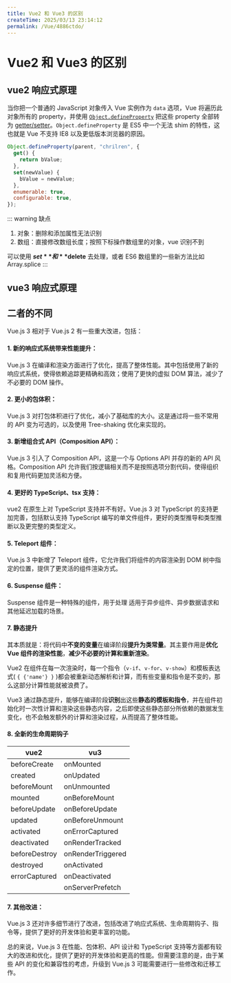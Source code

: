 ```yaml
---
title: Vue2 和 Vue3 的区别
createTime: 2025/03/13 23:14:12
permalink: /Vue/4886ctdo/
---
```

# Vue2 和 Vue3 的区别

## vue2 响应式原理

当你把一个普通的 JavaScript 对象传入 Vue 实例作为 `data` 选项，Vue 将遍历此对象所有的 property，并使用 [`Object.defineProperty`](https://developer.mozilla.org/zh-CN/docs/Web/JavaScript/Reference/Global_Objects/Object/defineProperty) 把这些 property 全部转为 [getter/setter](https://developer.mozilla.org/zh-CN/docs/Web/JavaScript/Guide/Working_with_Objects#定义_getters_与_setters)。`Object.defineProperty` 是 ES5 中一个无法 shim 的特性，这也就是 Vue 不支持 IE8 以及更低版本浏览器的原因。

```js
Object.defineProperty(parent, "chrilren", {
  get() {
    return bValue;
  },
  set(newValue) {
    bValue = newValue;
  },
  enumerable: true,
  configurable: true,
});
```

::: warning 缺点

1. 对象：删除和添加属性无法识别
2. 数组：直接修改数组长度；按照下标操作数组里的对象，vue 识别不到

可以使用 **$set** 和 **$delete** 去处理，或者 ES6 数组里的一些新方法比如 Array.splice
:::

## vue3 响应式原理

## 二者的不同

Vue.js 3 相对于 Vue.js 2 有一些重大改进，包括：

#### 1. 新的响应式系统带来性能提升：

Vue.js 3 在编译和渲染方面进行了优化，提高了整体性能。其中包括使用了新的响应式系统，使得依赖追踪更精确和高效；使用了更快的虚拟 DOM 算法，减少了不必要的 DOM 操作。

#### 2. 更小的包体积：

Vue.js 3 对打包体积进行了优化，减小了基础库的大小。这是通过将一些不常用的 API 变为可选的，以及使用 Tree-shaking 优化来实现的。

#### 3. 新增组合式 API（Composition API）：

Vue.js 3 引入了 Composition API，这是一个与 Options API 并存的新的 API 风格。Composition API 允许我们按逻辑相关而不是按照选项分割代码，使得组织和复用代码更加灵活和方便。

#### 4. 更好的 TypeScript、tsx 支持：

vue2 在原生上对 TypeScript 支持并不有好。Vue.js 3 对 TypeScript 的支持更加完善，包括默认支持 TypeScript 编写的单文件组件，更好的类型推导和类型推断以及更完整的类型定义。

#### 5. Teleport 组件：

Vue.js 3 中新增了 Teleport 组件，它允许我们将组件的内容渲染到 DOM 树中指定的位置，提供了更灵活的组件渲染方式。

#### 6. Suspense 组件：

Suspense 组件是一种特殊的组件，用于处理 适用于异步组件、异步数据请求和其他延迟加载的场景。

#### 7. 静态提升

其本质就是：将代码中**不变的变量**在编译阶段**提升为类常量**。其主要作用是**优化 Vue 组件的渲染性能**，**减少不必要的计算和重新渲染**。

Vue2 在组件在每一次渲染时，每一个指令（`v-if`、`v-for`、`v-show`）和模板表达式( `{ {'name'} }` )都会被重新动态解析和计算，而有些变量和指令是不变的，那么这部分计算性能就被浪费了。

Vue3 通过静态提升，能够在编译阶段**识别**出这些**静态的模板和指令**，并在组件初始化时一次性计算和渲染这些静态内容，之后即使这些静态部分所依赖的数据发生变化，也不会触发额外的计算和渲染过程，从而提高了整体性能。

#### 8. 全新的生命周期钩子

| vue2          | vu3               |
| ------------- | ----------------- |
| beforeCreate  | onMounted         |
| created       | onUpdated         |
| beforeMount   | onUnmounted       |
| mounted       | onBeforeMount     |
| beforeUpdate  | onBeforeUpdate    |
| updated       | onBeforeUnmount   |
| activated     | onErrorCaptured   |
| deactivated   | onRenderTracked   |
| beforeDestroy | onRenderTriggered |
| destroyed     | onActivated       |
| errorCaptured | onDeactivated     |
|               | onServerPrefetch  |

#### 7. 其他改进：

Vue.js 3 还对许多细节进行了改进，包括改进了响应式系统、生命周期钩子、指令等，提供了更好的开发体验和更丰富的功能。

总的来说，Vue.js 3 在性能、包体积、API 设计和 TypeScript 支持等方面都有较大的改进和优化，提供了更好的开发体验和更高的性能。但需要注意的是，由于某些 API 的变化和兼容性的考虑，升级到 Vue.js 3 可能需要进行一些修改和迁移工作。
